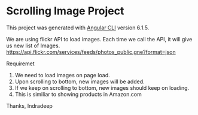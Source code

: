 # Scrolling Image Project

This project was generated with [Angular CLI](https://github.com/angular/angular-cli) version 6.1.5.

We are using flickr API to load images. Each time we call the API, it will give us new list of Images. 
https://api.flickr.com/services/feeds/photos_public.gne?format=json

Requiremet
1. We need to load images on page load.
2. Upon scrolling to bottom, new images will be added.
3. If we keep on scrolling to bottom, new images should keep on loading.
4. This is similiar to showing products in Amazon.com 

Thanks,
Indradeep